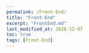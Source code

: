 ```yaml
---
permalink: /Front-End/
title: "Front-End"
excerpt: "FrontEnd.md"
last_modified_at: 2020-12-07
toc: true
tags: [Front-End]
---
```

